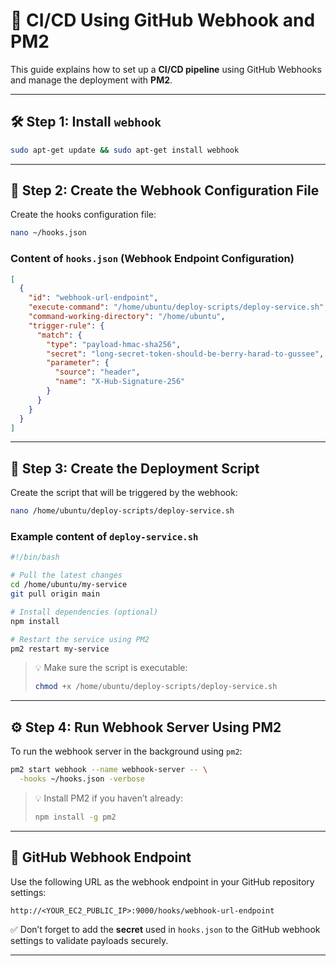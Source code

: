 # 🚀 CI/CD Using GitHub Webhook and PM2

This guide explains how to set up a **CI/CD pipeline** using GitHub Webhooks and manage the deployment with **PM2**.

---

## 🛠️ Step 1: Install `webhook`

```sh
sudo apt-get update && sudo apt-get install webhook
```

---

## 📝 Step 2: Create the Webhook Configuration File

Create the hooks configuration file:

```sh
nano ~/hooks.json
```

### Content of `hooks.json` (Webhook Endpoint Configuration)

```json
[
  {
    "id": "webhook-url-endpoint",
    "execute-command": "/home/ubuntu/deploy-scripts/deploy-service.sh",
    "command-working-directory": "/home/ubuntu",
    "trigger-rule": {
      "match": {
        "type": "payload-hmac-sha256",
        "secret": "long-secret-token-should-be-berry-harad-to-gussee",
        "parameter": {
          "source": "header",
          "name": "X-Hub-Signature-256"
        }
      }
    }
  }
]
```

---

## 📜 Step 3: Create the Deployment Script

Create the script that will be triggered by the webhook:

```sh
nano /home/ubuntu/deploy-scripts/deploy-service.sh
```

### Example content of `deploy-service.sh`

```bash
#!/bin/bash

# Pull the latest changes
cd /home/ubuntu/my-service
git pull origin main

# Install dependencies (optional)
npm install

# Restart the service using PM2
pm2 restart my-service
```

> 💡 Make sure the script is executable:
>
> ```sh
> chmod +x /home/ubuntu/deploy-scripts/deploy-service.sh
> ```

---

## ⚙️ Step 4: Run Webhook Server Using PM2

To run the webhook server in the background using `pm2`:

```sh
pm2 start webhook --name webhook-server -- \
  -hooks ~/hooks.json -verbose
```

> 💡 Install PM2 if you haven’t already:
>
> ```sh
> npm install -g pm2
> ```

---

## 🔗 GitHub Webhook Endpoint

Use the following URL as the webhook endpoint in your GitHub repository settings:

```
http://<YOUR_EC2_PUBLIC_IP>:9000/hooks/webhook-url-endpoint
```

✅ Don’t forget to add the **secret** used in `hooks.json` to the GitHub webhook settings to validate payloads securely.

---
